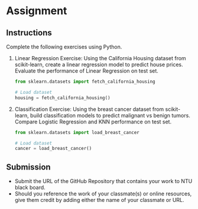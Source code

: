 # Assignment

## Instructions

Complete the following exercises using Python.

1. Linear Regression Exercise:
   Using the California Housing dataset from scikit-learn, create a linear regression model to predict house prices.
   Evaluate the performance of Linear Regression on test set.

   ```python
   from sklearn.datasets import fetch_california_housing

   # Load dataset
   housing = fetch_california_housing()
   ```

2. Classification Exercise:
   Using the breast cancer dataset from scikit-learn, build classification models to predict malignant vs benign tumors.
   Compare Logistic Regression and KNN performance on test set.

   ```python
   from sklearn.datasets import load_breast_cancer

   # Load dataset
   cancer = load_breast_cancer()
   ```

## Submission

- Submit the URL of the GitHub Repository that contains your work to NTU black board.
- Should you reference the work of your classmate(s) or online resources, give them credit by adding either the name of your classmate or URL.
